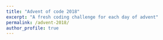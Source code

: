 ```yaml
---
title: "Advent of code 2018"
excerpt: "A fresh coding challenge for each day of advent"
permalink: /advent-2018/
author_profile: true
---
```

